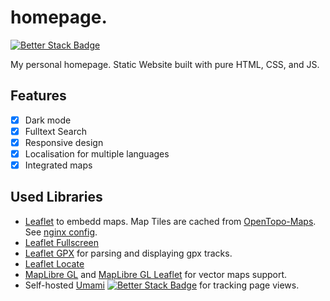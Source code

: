 # homepage.

[![Better Stack Badge](https://uptime.betterstack.com/status-badges/v2/monitor/1t3s2.svg)](https://status.leonbruns.de)

My personal homepage. Static Website built with pure HTML, CSS, and JS.

## Features

- [x] Dark mode
- [x] Fulltext Search
- [x] Responsive design
- [x] Localisation for multiple languages
- [x] Integrated maps

## Used Libraries

- [Leaflet](https://github.com/Leaflet/Leaflet) to embedd maps. Map Tiles are cached from [OpenTopo-Maps](https://opentopomap.org/about). See [nginx config](https://gist.github.com/LundiNord/689042bc69a496dafc2a4440ce05cbfa).
- [Leaflet Fullscreen](https://github.com/brunob/leaflet.fullscreen)
- [Leaflet GPX](https://github.com/mpetazzoni/leaflet-gpx) for parsing and displaying gpx tracks.
- [Leaflet Locate](https://github.com/domoritz/leaflet-locatecontrol)
- [MapLibre GL](https://github.com/maplibre/maplibre-gl-js) and [MapLibre GL Leaflet](https://github.com/maplibre/maplibre-gl-leaflet) for vector maps support.
- Self-hosted [Umami](https://github.com/umami-software/umami) [![Better Stack Badge](https://uptime.betterstack.com/status-badges/v2/monitor/1ti8l.svg)](https://status.leonbruns.de) for tracking page views.
